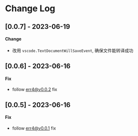 # Change Log

## [0.0.7] - 2023-06-19

#### Change

- 改用 `vscode.TextDocumentWillSaveEvent`, 确保文件能转译成功

## [0.0.6] - 2023-06-16

#### Fix

- follow err4@v0.0.2 fix

## [0.0.5] - 2023-06-16

#### Fix

- follow err4@v0.0.1 fix
